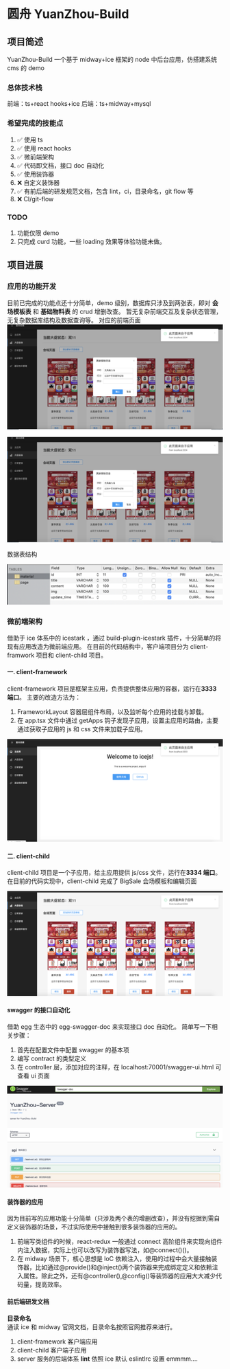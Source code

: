 # 圆舟 YuanZhou-Build

## 项目简述

YuanZhou-Build
一个基于 midway+ice 框架的 node 中后台应用，仿搭建系统 cms 的 demo

### 总体技术栈

前端：ts+react hooks+ice
后端：ts+midway+mysql

### 希望完成的技能点

1. ✅ 使用 ts
2. ✅ 使用 react hooks
3. ✅ 微前端架构
4. ✅ 代码即文档，接口 doc 自动化
5. ✅ 使用装饰器
6. ❌ 自定义装饰器
7. ✅ 有前后端的研发规范文档，包含 lint，ci，目录命名，git flow 等
8. ❌ CI/git-flow

### TODO

1. 功能仅限 demo
2. 只完成 curd 功能，一些 loading 效果等体验功能未做。

## 项目进展

### 应用的功能开发

目前已完成的功能点还十分简单，demo 级别，数据库只涉及到两张表，即对 **会场模板表** 和 **基础物料表** 的 crud 增删改查。
暂无复杂前端交互及复杂状态管理，无复杂数据库结构及数据查询等。
对应的前端页面
![](https://raw.githubusercontent.com/taleyoung/YuanZhou-Build/master/screenshot/frontend1.png)

![](https://raw.githubusercontent.com/taleyoung/YuanZhou-Build/master/screenshot/frontend1.png)

数据表结构

![](https://raw.githubusercontent.com/taleyoung/YuanZhou-Build/master/screenshot/db.png)

### 微前端架构

借助于 ice 体系中的 icestark ，通过 build-plugin-icestark 插件，十分简单的将现有应用改造为微前端应用。
在目前的代码结构中，客户端项目分为 client-framwork 项目和 client-child 项目。

#### 一. client-framework

client-framework 项目是框架主应用，负责提供整体应用的容器，运行在**3333 端口**。
主要的改造方法为：

1. FrameworkLayout 容器层组件布局，以及监听每个应用的挂载与卸载。
2. 在 app.tsx 文件中通过 getApps 钩子发现子应用，设置主应用的路由，主要通过获取子应用的 js 和 css 文件来加载子应用。

![](https://raw.githubusercontent.com/taleyoung/YuanZhou-Build/master/screenshot/framework.png)

#### 二. client-child

client-child 项目是一个子应用，给主应用提供 js/css 文件，运行在**3334 端口**。
在目前的代码实现中，client-child 完成了 BigSale 会场模板和编辑页面

![](https://raw.githubusercontent.com/taleyoung/YuanZhou-Build/master/screenshot/child.png)

#### swagger 的接口自动化

借助 egg 生态中的 egg-swagger-doc 来实现接口 doc 自动化。
简单写一下相关步骤：

1. 首先在配置文件中配置 swagger 的基本项
2. 编写 contract 的类型定义
3. 在 controller 层，添加对应的注释，在 localhost:70001/swagger-ui.html 可查看 ui 页面

![](https://raw.githubusercontent.com/taleyoung/YuanZhou-Build/master/screenshot/swagger.png)

#### 装饰器的应用

因为目前写的应用功能十分简单（只涉及两个表的增删改查），并没有挖掘到需自定义装饰器的场景，不过实际使用中接触到很多装饰器的应用的。

1. 前端写类组件的时候，react-redux 一般通过 connect 高阶组件来实现向组件内注入数据，实际上也可以改写为装饰器写法，如@connect()()。
2. 在 midway 场景下，核心思想是 loC 依赖注入，使用的过程中会大量接触装饰器，比如通过@provide()和@inject()两个装饰器来完成绑定定义和依赖注入属性。除此之外，还有@controller(),@config()等装饰器的应用大大减少代码量，提高效率。

#### 前后端研发文档

**目录命名**  
通读 ice 和 midway 官网文档，目录命名按照官网推荐来进行。

1. client-framework 客户端应用
2. client-child 客户端子应用
3. server 服务的后端体系
   **lint**
   依照 ice 默认 eslintlrc 设置 emmmm....
